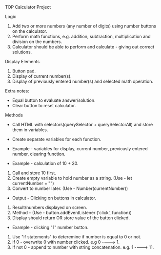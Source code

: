 TOP Calculator Project

Logic

1. Add two or more numbers (any number of digits) using number buttons on the calculator.
2. Perform math functions, e.g. addition, subtraction, multiplication and division on the numbers.
3. Calculator should be able to perform and calculate - giving out correct solutions.

Display Elements

1. Button pad.
2. Display of current number(s).
3. Display of previously entered number(s) and selected math operation.

Extra notes:

* Equal button to evaluate answer/solution.
* Clear button to reset calculator.

Methods

* Call HTML with selectors(querySelector + querySelectorAll) and store them in variables.
* Create separate variables for each function.
* Example - variables for display, current number, previously entered number, clearing function.

* Example - calculation of 10 + 20.
1. Call and store 10 first.
2. Create empty variable to hold number as a string. (Use - let currentNumber = "")
3. Convert to number later. (Use - Number(currentNumber))

* Output - Clicking on buttons in calculator.
1. Result/numbers displayed on screen.
2. Method - (Use - button.addEventListener ('click', function))
3. Display should return OR store value of the button clicked.

* Example - clicking "1" number button.
1. Use "if statements" to deteremine if number is equal to 0 or not.
2. If 0 - overwrite 0 with number clicked. e.g 0 ----> 1.
3. If not 0 - append to number with string concatenation. e.g. 1 ----> 11.